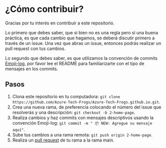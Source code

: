# ¿Cómo contribuir?

Gracias por tu interés en contribuir a este repositorio.

Lo primero que debes saber, que si bien no es una regla pero sí una buena práctica, es que cada cambio que hagamos, se deberá discutir primero a través de un issue. Una vez que abras un issue, entonces podrás realizar un pull request con tus cambios.

Lo segundo que debes saber, es que utilizamos la convención de commits [Emoji-log](https://github.com/ahmadawais/Emoji-Log/), por favor lee el README para familiarizarte con el tipo de mensajes en los commits.

## Pasos

1. Clona este repositorio en tu computadora: `git clone https://github.com/Azure-Tech-Frogs/Azure-Tech-Frogs.github.io.git`.
2. Crea una nueva rama, de preferencia colocando el número del issue que resolverás y una descripción: `git checkout -b 2-home-page`.
3. Realiza cambios y haz commits con mensajes descriptivos usando la convención Emoji-log: `git commit -m " 📦 NEW: Agregue su mensaje aquí"`.
4. Sube tus cambios a una rama remota: `git push origin 2-home-page`.
5. Realiza un [pull request](https://github.com/Azure-Tech-Frogs/Azure-Tech-Frogs.github.io/compare) de tu rama a la rama main.
